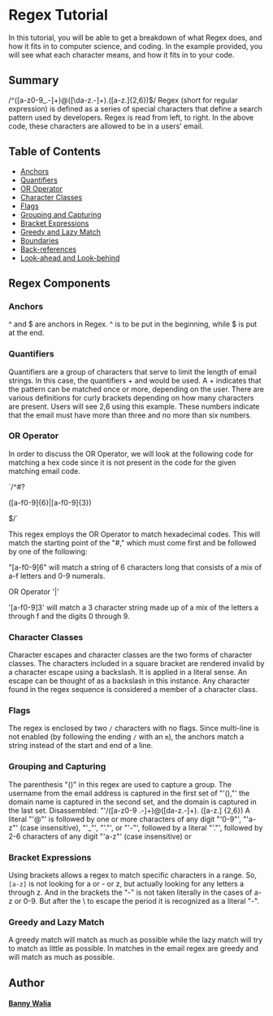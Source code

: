 # Regex Tutorial

In this tutorial, you will be able to get a breakdown of what Regex does, and how it fits in to computer science, and coding. In the example provided, you will see what each character means, and how it fits in to your code. 

## Summary

/^([a-z0-9_\.-]+)@([\da-z\.-]+)\.([a-z\.]{2,6})$/
Regex (short for regular expression) is defined as a series of special characters that define a search pattern used by developers. Regex is read from left, to right. In the above code, these characters are allowed to be in a users’ email. 


## Table of Contents

- [Anchors](#anchors)
- [Quantifiers](#quantifiers)
- [OR Operator](#or-operator)
- [Character Classes](#character-classes)
- [Flags](#flags)
- [Grouping and Capturing](#grouping-and-capturing)
- [Bracket Expressions](#bracket-expressions)
- [Greedy and Lazy Match](#greedy-and-lazy-match)
- [Boundaries](#boundaries)
- [Back-references](#back-references)
- [Look-ahead and Look-behind](#look-ahead-and-look-behind)

## Regex Components

### Anchors
^ and $ are anchors in Regex. ^ is to be put in the beginning, while $ is put at the end.
### Quantifiers
Quantifiers are a group of characters that serve to limit the length of email strings. In this case, the quantifiers + and would be used. A + indicates that the pattern can be matched once or more, depending on the user. There are various definitions for curly brackets depending on how many characters are present. Users will see 2,6 using this example. These numbers indicate that the email must have more than three and no more than six numbers.
### OR Operator
In order to discuss the OR Operator, we will look at the following code for matching a hex code since it is not present in the code for the given matching email code.

`/^#?

([a-f0-9]{6}|[a-f0-9]{3})

$/`

This regex employs the OR Operator to match hexadecimal codes.
This will match the starting point of the "#," which must come first and be followed by one of the following:

"[a-f0-9]6" will match a string of 6 characters long that consists of a mix of a-f letters and 0-9 numerals.

OR Operator '|'

'[a-f0-9]3' will match a 3 character string made up of a mix of the letters a through f and the digits 0 through 9.

### Character Classes

Character escapes and character classes are the two forms of character classes. The characters included in a square bracket are rendered invalid by a character escape using a backslash. It is applied in a literal sense. An escape can be thought of as a backslash in this instance. Any character found in the regex sequence is considered a member of a character class.

### Flags

The regex is enclosed by two ```/``` characters with no flags. Since multi-line is not enabled (by following the ending ```/``` with an ```m```), the anchors match a string instead of the start and end of a line. 

### Grouping and Capturing

The parenthesis "()" in this regex are used to capture a group. The username from the email address is captured in the first set of "'(),"' the domain name is captured in the second set, and the domain is captured in the last set. Disassembled: "'/([a-z0-9 .-]+)@([da-z.-]+). ([a-z\.] {2,6}) A literal "'@"' is followed by one or more characters of any digit "'0-9"', "'a-z"' (case insensitive), "'_"', "'."', or "'-"', followed by a literal "'."', followed by 2-6 characters of any digit "'a-z"' (case insensitive) or

### Bracket Expressions

Using brackets allows a regex to match specific characters in a range. So, `[a-z]` is not looking for a or - or z, but actually looking for any letters a through z. And in the brackets the "-" is not taken literally in the cases of a-z or 0-9. But after the \ to escape the period it is recognized as a literal "-".

### Greedy and Lazy Match
A greedy match will match as much as possible while the lazy match will try to match as little as possible. In matches in the email regex are greedy and will match as much as possible.

## Author

#### <a href="https://www.github.com/bannywalia">Banny Walia</a>
